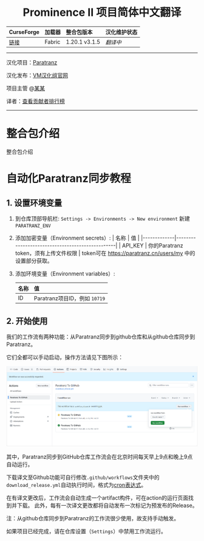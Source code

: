 <div align="center"> 
   <h1>Prominence II 项目简体中文翻译</h1>
</div>

CurseForge|加载器|整合包版本|汉化维护状态
:-|:-|:-|:-
[链接](https://www.curseforge.com/minecraft/modpacks/prominence-2-rpg)|Fabric|1.20.1 v3.1.5|*翻译中*|

---

汉化项目：[Paratranz](https://paratranz.cn/projects/13782)

汉化发布：[VM汉化组官网](https://vmct-cn.top/modpacks/项目)

项目主管 @[某某](https://github.com/某某)

译者：[查看贡献者排行榜](https://paratranz.cn/projects/13782/leaderboard)


---

# 整合包介绍

整合包介绍

# 自动化Paratranz同步教程

## 1. 设置环境变量

1. 到仓库顶部导航栏: `Settings -> Environments -> New environment` 新建 `PARATRANZ_ENV`
2. 添加加密变量（Environment secrets）: 
   | 名称        | 值                                              |
   |-------------|-------------------------------------------------|
   | API_KEY     | 你的Paratranz token，须有上传文件权限         |
   token可在 <https://paratranz.cn/users/my> 中的设置部分获取。
3. 添加环境变量（Environment variables）: 

   | 名称   | 值                                   |
   |--------|--------------------------------------|
   | ID     | Paratranz项目ID，例如 `10719`         |


## 2. 开始使用

我们的工作流有两种功能：从Paratranz同步到github仓库和从github仓库同步到Paratranz。

它们全都可以手动启动，操作方法请见下图所示：

![](.github/action.png)

其中，Paratranz同步到GitHub仓库工作流会在北京时间每天早上9点和晚上9点自动运行。

下载译文至Github功能可自行修改`.github/workflows`文件夹中的`download_release.yml`自动执行时间，格式为[cron表达式](https://blog.csdn.net/Stromboli/article/details/141962560)。

在有译文更改后，工作流会自动生成一个artifact构件，可在action的运行页面找到并下载。
此外，每有一次译文更改都将自动发布一次标记为预发布的Release。

注：从github仓库同步到Paratranz的工作流很少使用，故支持手动触发。

如果项目已经完成，请在仓库设置（`Settings`）中禁用工作流运行。
